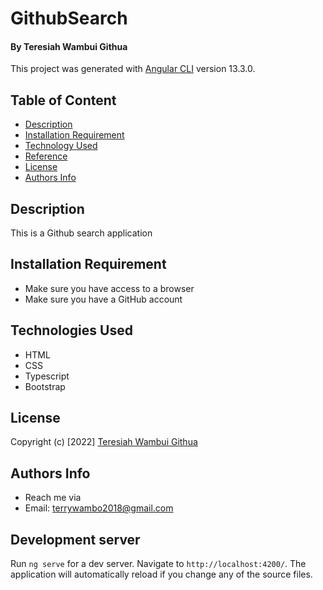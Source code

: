 # GithubSearch

#### By Teresiah Wambui Githua


This project was generated with [Angular CLI](https://github.com/angular/angular-cli) version 13.3.0.

##  Table of Content
+ [Description](#description)
+ [Installation Requirement](#Installation)
+ [Technology Used](#technology-used)
+ [Reference](#reference)
+ [License](#license)
+ [Authors Info](#author-Info)

## Description
<p> This is a Github search application </p>

## Installation Requirement
* Make sure you have access to a browser
* Make sure you have a GitHub account

## Technologies Used
* HTML
* CSS
* Typescript
* Bootstrap

## License
Copyright (c) [2022] [Teresiah Wambui Githua](LICENSE)


## Authors Info
* Reach me via
* Email: terrywambo2018@gmail.com

## Development server

Run `ng serve` for a dev server. Navigate to `http://localhost:4200/`. The application will automatically reload if you change any of the source files.